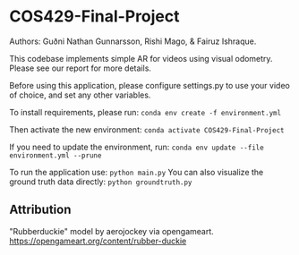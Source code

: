 # COS429-Final-Project
Authors: Guðni Nathan Gunnarsson, Rishi Mago, & Fairuz Ishraque.

This codebase implements simple AR for videos using visual odometry. Please see our report for more details.

Before using this application, please configure settings.py to use your video of choice, and set any other variables.
 
To install requirements, please run:
```conda env create -f environment.yml```

Then activate the new environment:
```conda activate COS429-Final-Project```

If you need to update the environment, run:
```conda env update --file environment.yml --prune```

To run the application use:
```python main.py```
You can also visualize the ground truth data directly:
```python groundtruth.py```

## Attribution
"Rubberduckie" model by aerojockey via opengameart.
https://opengameart.org/content/rubber-duckie

